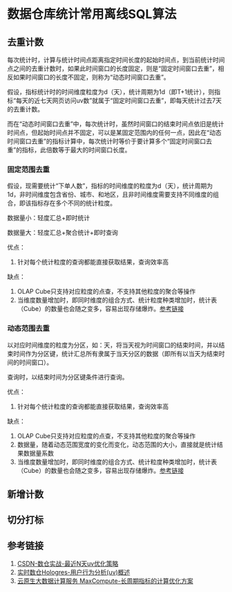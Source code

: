 # 数据仓库统计常用离线SQL算法


## 去重计数

每次统计时，计算与统计时间点距离指定时间长度的起始时间点，到当前统计时间点之间的去重计数时，如果此时间窗口的长度固定，则是“固定时间窗口去重”，相反如果时间窗口的长度不固定，则称为“动态时间窗口去重”。

假设，指标统计时的时间维度粒度为d（天），统计周期为1d（即T+1统计），则指标“每天的近七天网页访问uv数”就属于“固定时间窗口去重”，即每天统计过去7天的去重计数。

而在“动态时间窗口去重”中，每次统计时，虽然时间窗口的结束时间点依旧是统计时间点，但起始时间点并不固定，可以是某固定范围内的任何一点，因此在“动态时间窗口去重”的指标计算中，每次统计时等价于要计算多个“固定时间窗口去重”的指标，此倍数等于最大的时间窗口长度。

### 固定范围去重

假设，现需要统计“下单人数”，指标的时间维度的粒度为d（天），统计周期为1d，非时间维度包含省份、城市、和地区，且非时间维度需要支持不同维度的组合，即该指标存在多个不同的统计粒度。


数据量小：轻度汇总+即时统计

数据量大：轻度汇总+聚合统计+即时查询

优点：
1. 针对每个统计粒度的查询都能直接获取结果，查询效率高

缺点：
1. OLAP Cube只支持对应粒度的点查，不支持其他粒度的聚合等操作
2. 当维度数量增加时，即同时维度的组合方式、统计粒度种类增加时，统计表（Cube）的数量也会随之变多，容易出现存储爆炸。[参考链接](https://help.aliyun.com/document_detail/410616.html)



### 动态范围去重

以对应时间维度的粒度为分区，如：天，将当天视为时间窗口的结束时间，并以结束时间作为分区键，统计汇总所有隶属于当天分区的数据（即所有以当天为结束时间的时间窗口）。

查询时，以结束时间为分区键条件进行查询。

优点：
1. 针对每个统计粒度的查询都能直接获取结果，查询效率高

缺点：
1. OLAP Cube只支持对应粒度的点查，不支持其他粒度的聚合等操作
2. 数据量，随着动态范围宽度的变化而变化，动态范围的大小，直接就是统计结果数据量系数
3. 当维度数量增加时，即同时维度的组合方式、统计粒度种类增加时，统计表（Cube）的数量也会随之变多，容易出现存储爆炸。[参考链接](https://help.aliyun.com/document_detail/410616.html)



## 新增计数




## 切分打标





## 参考链接

1. [CSDN-数仓实战-最近N天uv优化策略](https://blog.csdn.net/qq_36893938/article/details/124134575)
2. [实时数仓Hologres-用户行为分析(uv)概述](https://help.aliyun.com/document_detail/410616.html)
3. [云原生大数据计算服务 MaxCompute-长周期指标的计算优化方案](https://help.aliyun.com/document_detail/58740.html)
